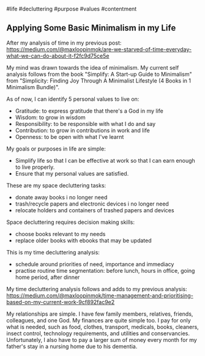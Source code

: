 #life
#decluttering
#purpose
#values
#contentment

## Applying Some Basic Minimalism in my Life

After my analysis of time in my previous post:
<a href="https://medium.com/@maxloopinmok/are-we-starved-of-time-everyday-what-we-can-do-about-it-f2fc9d75ce5e">https://medium.com/@maxloopinmok/are-we-starved-of-time-everyday-what-we-can-do-about-it-f2fc9d75ce5e</a>

My mind was drawn towards the idea of minimalism.  My current self analysis follows from the book "Simplify: A Start-up Guide to Minimalism" from "Simplicity: Finding Joy Through A Minimalist Lifestyle (4 Books in 1 Minimalism Bundle)".

As of now, I can identify 5 personal values to live on:
<ul>
<li>Gratitude: to express gratitude that there's a God in my life</li>
<li>Wisdom: to grow in wisdom</li>
<li>Responsibility: to be responsible with what I do and say</li>
<li>Contribution: to grow in contributions in work and life</li>
<li>Openness: to be open with what I've learnt</li>
</ul>

My goals or purposes in life are simple:
* Simplify life so that I can be effective at work so that I can earn enough to live properly.
* Ensure that my personal values are satisfied.

These are my space decluttering tasks:
* donate away books i no longer need
* trash/recycle papers and electronic devices i no longer need
* relocate holders and containers of trashed papers and devices

Space decluttering requires decision making skills:
* choose books relevant to my needs
* replace older books with ebooks that may be updated

This is my time decluttering analysis:
* schedule around priorities of need, importance and immediacy
* practise routine time segmentation: before lunch, hours in office, going home period, after dinner

My time decluttering analysis follows and adds to my previous analysis:
https://medium.com/@maxloopinmok/time-management-and-prioritising-based-on-my-current-work-9cf892fac9e2

My relationships are simple.  I have few family members, relatives, friends, colleagues, and one God.  My finances are quite simple too.  I pay for only what is needed, such as food, clothes, transport, medicals, books, cleaners, insect control, technology requirements, and utilities and conservancies.  Unfortunately, I also have to pay a larger sum of money every month for my father's stay in a nursing home due to his dementia.




